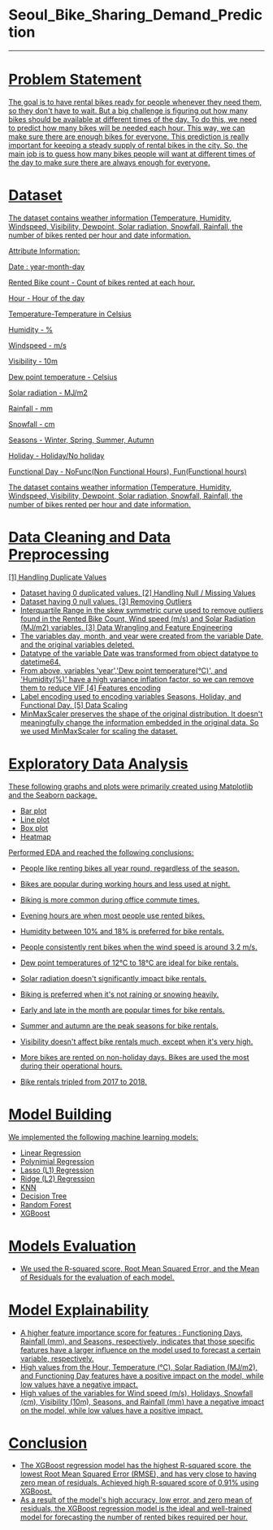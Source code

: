 # Seoul_Bike_Sharing_Demand_Prediction
-----------------------------------------------------------------------------------------------------------------------------------------

# <u>Problem Statement<u>
The goal is to have rental bikes ready for people whenever they need them, so they don't have to wait. But a big challenge is figuring out how many bikes should be available at different times of the day.
To do this, we need to predict how many bikes will be needed each hour. This way, we can make sure there are enough bikes for everyone. This prediction is really important for keeping a steady supply of rental bikes in the city. So, the main job is to guess how many bikes people will want at different times of the day to make sure there are always enough for everyone.

# <u>Dataset<u>
 The dataset contains weather information (Temperature, Humidity, Windspeed, Visibility, Dewpoint, Solar radiation, 
 Snowfall, Rainfall, the number of bikes rented per hour and date information.
 
 Attribute Information:
 
 Date : year-month-day
 
 Rented Bike count - Count of bikes rented at each hour.
 
 Hour - Hour of the day
 
 Temperature-Temperature in Celsius
 
 Humidity - %
 
 Windspeed - m/s
 
 Visibility - 10m
 
 Dew point temperature - Celsius
 
 Solar radiation - MJ/m2
 
 Rainfall - mm
 
 Snowfall - cm
 
 Seasons - Winter, Spring, Summer, Autumn
 
 Holiday - Holiday/No holiday
 
 Functional Day - NoFunc(Non Functional Hours), Fun(Functional hours)
 
 The dataset contains weather information (Temperature, Humidity, Windspeed, Visibility, Dewpoint, Solar radiation, 
 Snowfall, Rainfall, the number of bikes rented per hour and date information.
 
 # <u>Data Cleaning and Data Preprocessing<u>
  [1] Handling Duplicate Values
 - Dataset having 0 duplicated values.
 [2] Handling Null / Missing Values
 - Dataset having 0 null values.
 [3] Removing Outliers
 - Interquartile Range in the skew symmetric curve used to remove outliers found in the Rented Bike Count, Wind speed (m/s) and Solar Radiation (MJ/m2) variables.
 [3] Data Wrangling and Feature Engineering
 - The variables day, month, and year were created from the variable Date, and the original variables deleted.
 - Datatype of the variable Date was transformed from object datatype to datetime64.
 - From above, variables 'year','Dew point temperature(°C)', and 'Humidity(%)' have a high variance inflation factor, so we can remove them to reduce VIF
[4] Features encoding
 - Label encoding used to encoding variables Seasons, Holiday, and Functional Day.
[5] Data Scaling
 - MinMaxScaler preserves the shape of the original distribution. It doesn't meaningfully change the information embedded in the original data. So we used MinMaxScaler for scaling the dataset.

# <u>Exploratory Data Analysis<u>
 These following graphs and plots were primarily created using Matplotlib and the Seaborn package.
 - Bar plot
 - Line plot
 - Box plot
 - Heatmap

 Performed EDA and reached the following conclusions:
* People like renting bikes all year round, regardless of the season.

* Bikes are popular during working hours and less used at night.

* Biking is more common during office commute times.

* Evening hours are when most people use rented bikes.

* Humidity between 10% and 18% is preferred for bike rentals.

* People consistently rent bikes when the wind speed is around 3.2 m/s.

* Dew point temperatures of 12°C to 18°C are ideal for bike rentals.

* Solar radiation doesn't significantly impact bike rentals.

* Biking is preferred when it's not raining or snowing heavily.

* Early and late in the month are popular times for bike rentals.

* Summer and autumn are the peak seasons for bike rentals.

* Visibility doesn't affect bike rentals much, except when it's very high.

* More bikes are rented on non-holiday days.
Bikes are used the most during their operational hours.

* Bike rentals tripled from 2017 to 2018.
  
# <u>Model Building<u> 
 We implemented the following machine learning models:
 - Linear Regression
 - Polynimial Regression
 - Lasso (L1) Regression
 - Ridge (L2) Regression 
 - KNN
 - Decision Tree 
 - Random Forest
 - XGBoost
   
# <u>Models Evaluation<u>
 - We used the R-squared score, Root Mean Squared Error, and the Mean of Residuals for the evaluation of each model.
   
# <u>Model Explainability<u>
 - A higher feature importance score for features : Functioning Days, Rainfall (mm), and Seasons, respectively, indicates that those specific features have a larger influence on the model used to forecast a certain variable, respectively.
 - High values from the Hour, Temperature (°C), Solar Radiation (MJ/m2), and Functioning Day features have a positive impact on the model, while low values have a negative impact.
 - High values of the variables for Wind speed (m/s), Holidays, Snowfall (cm), Visibility (10m), Seasons, and Rainfall (mm) have a negative impact on the model, while low values have a positive impact.
 
# <u>Conclusion<u>
 - The XGBoost regression model has the highest R-squared score, the lowest Root Mean Squared Error (RMSE), and has very close to having zero mean of residuals. Achieved high R-squared score of 0.91% using XGBoost.
 - As a result of the model's high accuracy, low error, and zero mean of residuals, the XGBoost regression model is the ideal and well-trained model for forecasting the number of rented bikes required per hour.
